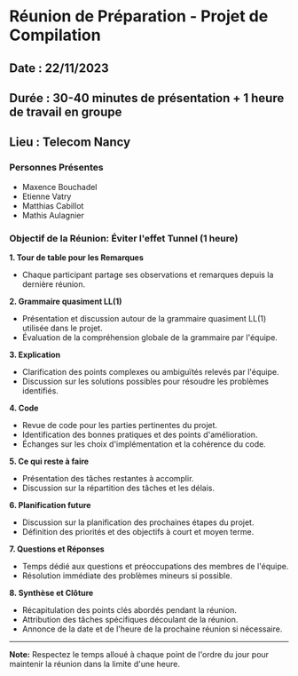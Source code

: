 # Réunion de Préparation - Projet de Compilation

## Date : 22/11/2023
## Durée : 30-40 minutes de présentation + 1 heure de travail en groupe
## Lieu : Telecom Nancy

### Personnes Présentes
- Maxence Bouchadel
- Etienne Vatry
- Matthias Cabillot
- Mathis Aulagnier

### Objectif de la Réunion: Éviter l'effet Tunnel (1 heure)

**1. Tour de table pour les Remarques**
   - Chaque participant partage ses observations et remarques depuis la dernière réunion.

**2. Grammaire quasiment LL(1)**
   - Présentation et discussion autour de la grammaire quasiment LL(1) utilisée dans le projet.
   - Évaluation de la compréhension globale de la grammaire par l'équipe.

**3. Explication**
   - Clarification des points complexes ou ambiguïtés relevés par l'équipe.
   - Discussion sur les solutions possibles pour résoudre les problèmes identifiés.

**4. Code**
   - Revue de code pour les parties pertinentes du projet.
   - Identification des bonnes pratiques et des points d'amélioration.
   - Échanges sur les choix d'implémentation et la cohérence du code.

**5. Ce qui reste à faire**
   - Présentation des tâches restantes à accomplir.
   - Discussion sur la répartition des tâches et les délais.

**6. Planification future**
   - Discussion sur la planification des prochaines étapes du projet.
   - Définition des priorités et des objectifs à court et moyen terme.

**7. Questions et Réponses**
   - Temps dédié aux questions et préoccupations des membres de l'équipe.
   - Résolution immédiate des problèmes mineurs si possible.

**8. Synthèse et Clôture**
   - Récapitulation des points clés abordés pendant la réunion.
   - Attribution des tâches spécifiques découlant de la réunion.
   - Annonce de la date et de l'heure de la prochaine réunion si nécessaire.

---
**Note:** Respectez le temps alloué à chaque point de l'ordre du jour pour maintenir la réunion dans la limite d'une heure.




